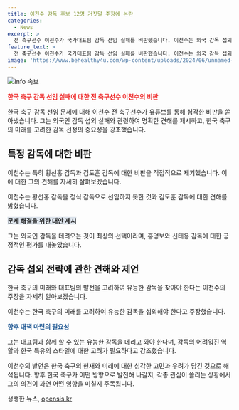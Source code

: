 ```yaml
---
title: 이천수 감독 후보 12명 거짓말 주장에 논란
categories:
  - News
excerpt: >
  전 축구선수 이천수가 국가대표팀 감독 선임 실패를 비판했습니다. 이천수는 외국 감독 섭외 실패를 지적하며, 한국 축구의 미래를 보고 유능한 감독을 데리고 와야 한다고 강조했습니다. 또한 한국 감독을 시키려는 노력에 대해 비판하며, 홍명보와 신태용 감독을 지지한다고 밝혔습니다.
feature_text: >
  전 축구선수 이천수가 국가대표팀 감독 선임 실패를 비판했습니다. 이천수는 외국 감독 섭외 실패를 지적하며, 한국 축구의 미래를 보고 유능한 감독을 데리고 와야 한다고 강조했습니다. 또한 한국 감독을 시키려는 노력에 대해 비판하며, 홍명보와 신태용 감독을 지지한다고 밝혔습니다.
image: 'https://www.behealthy4u.com/wp-content/uploads/2024/06/unnamed-file.png'
---
```


<p><img src="https://www.behealthy4u.com/wp-content/uploads/2024/06/unnamed-file.png" alt="info 속보" /></p>

<p><b><span style="color: #ee2323;">한국 축구 감독 선임 실패에 대한 전 축구선수 이천수의 비판</span></b></p>

<p>한국 축구 감독 선임 문제에 대해 이천수 전 축구선수가 유튜브를 통해 심각한 비판을 쏟아냈습니다. 그는 외국인 감독 섭외 실패와 관련하여 명확한 견해를 제시하고, 한국 축구의 미래를 고려한 감독 선정의 중요성을 강조했습니다.</p>

<p data-ke-size="size16"></p>

<h2 data-ke-size="size26">특정 감독에 대한 비판</h2>

<p>이천수는 특히 황선홍 감독과 김도훈 감독에 대한 비판을 직접적으로 제기했습니다. 이에 대한 그의 견해를 자세히 살펴보겠습니다.</p>

<p data-ke-size="size16">이천수는 황선홍 감독을 정식 감독으로 선임하지 못한 것과 김도훈 감독에 대한 견해를 밝혔습니다.</p>

<p><b><span style="background-color: #21538527;">문제 해결을 위한 대안 제시</span></b></p>

<p>그는 외국인 감독을 데려오는 것이 최상의 선택이라며, 홍명보와 신태용 감독에 대한 긍정적인 평가를 내놓았습니다.</p>

<p data-ke-size="size16"></p>

<h2 data-ke-size="size26">감독 섭외 전략에 관한 견해와 제언</h2>

<p>한국 축구의 미래와 대표팀의 발전을 고려하여 유능한 감독을 찾아야 한다는 이천수의 주장을 자세히 알아보겠습니다.</p>

<p data-ke-size="size16">이천수는 한국 축구의 미래를 고려하여 유능한 감독을 섭외해야 한다고 주장했습니다.</p>

<p><b><span style="color: #1a5490;">향후 대책 마련의 필요성</span></b></p>

<p>그는 대표팀과 함께 할 수 있는 유능한 감독을 데리고 와야 한다며, 감독의 어려워진 역할과 한국 특유의 스타일에 대한 고려가 필요하다고 강조했습니다.</p>

<p data-ke-size="size16"></p>

<p>이천수의 발언은 한국 축구의 현재와 미래에 대한 심각한 고민과 우려가 담긴 것으로 해석됩니다. 향후 한국 축구가 어떤 방향으로 발전해 나갈지, 각종 관심이 쏠리는 상황에서 그의 의견이 과연 어떤 영향을 미칠지 주목됩니다.</p>
생생한 뉴스, <a href="https://opensis.kr" rel="dofollow">opensis.kr</a>


